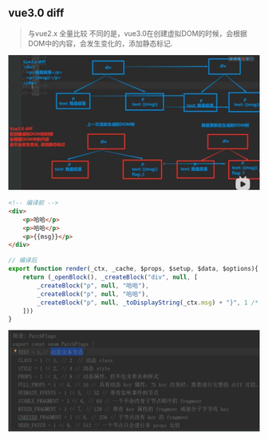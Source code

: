 ## vue3.0 diff

> 与vue2.x 全量比较 不同的是，vue3.0在创建虚拟DOM的时候，会根据DOM中的内容，会发生变化的，添加静态标记.

![](../../../assets/vue3/vue3-diff.jpg)

```html
<!-- 编译前 -->
<div>
    <p>哈哈</p>
    <p>哈哈</p>
    <p>{{msg}}</p>
</div>
```

```js
// 编译后
export function render(_ctx, _cache, $props, $setup, $data, $options){
    return (_openBlock(), _createBlock("div", null, [
        _createBlock("p", null, "哈哈"),
        _createBlock("p", null, "哈哈"),
        _createBlock("p", null, _toDisplayString(_ctx.msg) + "}", 1 /* TEXT */)
    ]))
}
```

![](../../../assets/vue3/静态标记类型.jpg)

